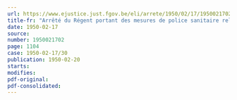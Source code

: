 ```yaml
---
url: https://www.ejustice.just.fgov.be/eli/arrete/1950/02/17/1950021702/justel
title-fr: "Arrêté du Régent portant des mesures de police sanitaire relatives à la peste aviaire et aux pseudo-pestes aviaires"
date: 1950-02-17
source:
number: 1950021702
page: 1104
case: 1950-02-17/30
publication: 1950-02-20
starts:
modifies:
pdf-original:
pdf-consolidated:
---
```


